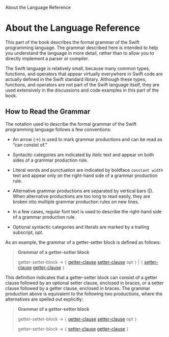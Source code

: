About the Language Reference  

About the Language Reference
============================

This part of the book describes the formal grammar of the Swift programming language. The grammar described here is intended to help you understand the language in more detail, rather than to allow you to directly implement a parser or compiler.

The Swift language is relatively small, because many common types, functions, and operators that appear virtually everywhere in Swift code are actually defined in the Swift standard library. Although these types, functions, and operators are not part of the Swift language itself, they are used extensively in the discussions and code examples in this part of the book.

How to Read the Grammar
-----------------------

The notation used to describe the formal grammar of the Swift programming language follows a few conventions:

*   An arrow (→) is used to mark grammar productions and can be read as “can consist of.”
    
*   Syntactic categories are indicated by *italic* text and appear on both sides of a grammar production rule.
    
*   Literal words and punctuation are indicated by boldface `constant width` text and appear only on the right-hand side of a grammar production rule.
    
*   Alternative grammar productions are separated by vertical bars (|). When alternative productions are too long to read easily, they are broken into multiple grammar production rules on new lines.
    
*   In a few cases, regular font text is used to describe the right-hand side of a grammar production rule.
    
*   Optional syntactic categories and literals are marked by a trailing subscript, *opt*.
    

As an example, the grammar of a getter-setter block is defined as follows:

>**Grammar of a getter-setter block**
>
>getter-setter-block → `{` [getter-clause](../ReferenceManual/Declarations.md#grammar_getter-clause) [setter-clause](../ReferenceManual/Declarations.md#grammar_setter-clause) opt `}` | `{` [setter-clause](../ReferenceManual/Declarations.md#grammar_setter-clause) [getter-clause](../ReferenceManual/Declarations.md#grammar_getter-clause) `}`

This definition indicates that a getter-setter block can consist of a getter clause followed by an optional setter clause, enclosed in braces, *or* a setter clause followed by a getter clause, enclosed in braces. The grammar production above is equivalent to the following two productions, where the alternatives are spelled out explicitly:

>**Grammar of a getter-setter block**
>
>getter-setter-block → `{` [getter-clause](../ReferenceManual/Declarations.md#grammar_getter-clause) [setter-clause](../ReferenceManual/Declarations.md#grammar_setter-clause) opt `}`
>
>getter-setter-block → `{` [setter-clause](../ReferenceManual/Declarations.md#grammar_setter-clause) [getter-clause](../ReferenceManual/Declarations.md#grammar_getter-clause) `}`